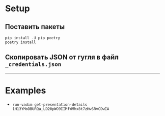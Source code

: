 # Setup

## Поставить пакеты
```
pip install -U pip poetry
poetry install
```

##  Скопировать JSON от гугля в файл `_credentials.json`

---- 

# Examples
* ```run-vadim get-presentation-details 1H13YMoDBURQa_LD20pWO9IIMfWMhx8t7zHwSRvCDwIA```